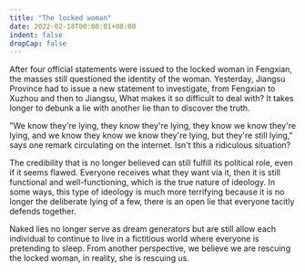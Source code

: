 ```yaml
---
title: "The locked woman"
date: 2022-02-18T00:00:01+08:00
indent: false
dropCap: false
---
```


After four official statements were issued to the locked woman in Fengxian, the masses still questioned the identity of the woman. Yesterday, Jiangsu Province had to issue a new statement to investigate, from Fengxian to Xuzhou and then to Jiangsu, What makes it so difficult to deal with? It takes longer to debunk a lie with another lie than to discover the truth.

"We know they're lying, they know they're lying, they know we know they're lying, and we know they know we know they're lying, but they're still lying," says one remark circulating on the internet. Isn't this a ridiculous situation?

The credibility that is no longer believed can still fulfill its political role, even if it seems flawed. Everyone receives what they want via it, then it is still functional and well-functioning, which is the true nature of ideology. In some ways, this type of ideology is much more terrifying because it is no longer the deliberate lying of a few, there is an open lie that everyone tacitly defends together.

Naked lies no longer serve as dream generators but are still allow each individual to continue to live in a fictitious world where everyone is pretending to sleep. From another perspective, we believe we are rescuing the locked woman, in reality, she is rescuing us.
